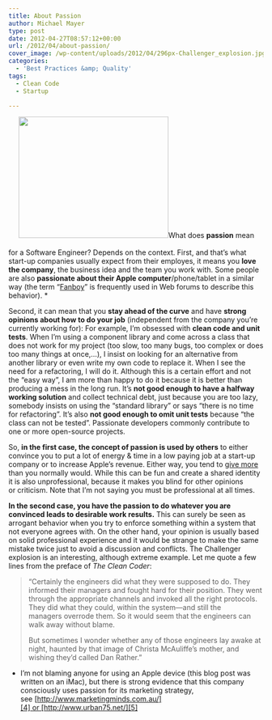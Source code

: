 ```yaml
---
title: About Passion
author: Michael Mayer
type: post
date: 2012-04-27T08:57:12+00:00
url: /2012/04/about-passion/
cover_image: /wp-content/uploads/2012/04/296px-Challenger_explosion.jpg
categories:
  - 'Best Practices &amp; Quality'
tags:
  - Clean Code
  - Startup

---
```

[<img class="alignright size-full wp-image-1433" style="margin-left: 20px; margin-bottom: 20px;" title="Challenger explosion" src="https://blog.liquidbytes.net/wp-content/uploads/2012/04/296px-Challenger_explosion.jpg" alt="" width="296" height="240" />][1]What does **passion** mean for a Software Engineer? Depends on the context. First, and that&#8217;s what start-up companies usually expect from their employes, it means you **love the company**, the business idea and the team you work with. Some people are also **passionate about their Apple computer**/phone/tablet in a similar way (the term &#8220;[Fanboy][2]&#8221; is frequently used in Web forums to describe this behavior). *

Second, it can mean that you **stay ahead of the curve** and have **strong opinions about how to do your job** (independent from the company you&#8217;re currently working for): For example, I&#8217;m obsessed with **clean code and unit tests**. When I&#8217;m using a component library and come across a class that does not work for my project (too slow, too many bugs, too complex or does too many things at once,&#8230;), I insist on looking for an alternative from another library or even write my own code to replace it. When I see the need for a refactoring, I will do it. Although this is a certain effort and not the &#8220;easy way&#8221;, I am more than happy to do it because it is better than producing a mess in the long run. It&#8217;s **not good enough to have a halfway working solution** and collect technical debt, just because you are too lazy, somebody insists on using the &#8220;standard library&#8221; or says &#8220;there is no time for refactoring&#8221;. It&#8217;s also **not good enough to omit unit tests** because &#8220;the class can not be tested&#8221;. Passionate developers commonly contribute to one or more open-source projects.

So, **in the first case, the concept of passion is used by others** to either convince you to put a lot of energy & time in a low paying job at a start-up company or to increase Apple&#8217;s revenue. Either way, you tend to [give more][3] than you normally would. While this can be fun and create a shared identity it is also unprofessional, because it makes you blind for other opinions or criticism. Note that I&#8217;m not saying you must be professional at all times.

**In the second case, you have the passion to do whatever you are convinced leads to desirable work results.** This can surely be seen as arrogant behavior when you try to enforce something within a system that not everyone agrees with. On the other hand, your opinion is usually based on solid professional experience and it would be strange to make the same mistake twice just to avoid a discussion and conflicts. The Challenger explosion is an interesting, although extreme example. Let me quote a few lines from the preface of _The Clean Coder_:

> &#8220;Certainly the engineers did what they were supposed to do. They informed their managers and fought hard for their position. They went through the appropriate channels and invoked all the right protocols. They did what they could, within the system—and still the managers overrode them. So it would seem that the engineers can walk away without blame.
> 
> But sometimes I wonder whether any of those engineers lay awake at night, haunted by that image of Christa McAuliffe’s mother, and wishing they’d called Dan Rather.&#8221;

* I&#8217;m not blaming anyone for using an Apple device (this blog post was written on an iMac), but there is strong evidence that this company consciously uses passion for its marketing strategy, see [http://www.marketingminds.com.au/][4] or [http://www.urban75.net/][5]

 [1]: https://blog.liquidbytes.net/wp-content/uploads/2012/04/296px-Challenger_explosion.jpg
 [2]: https://twitter.com/#!/agnoster/status/195806414218866688
 [3]: http://news.cnet.com/8301-17852_3-20068295-71/report-teen-sells-kidney-to-buy-ipad-2/
 [4]: http://www.marketingminds.com.au/branding/apple_branding_strategy.html
 [5]: http://www.urban75.net/forums/threads/samsung%E2%80%99s-marketing-chief-aims-to-stir-apple-like-passion-for-korea%E2%80%99s-electronics-giant.288099/